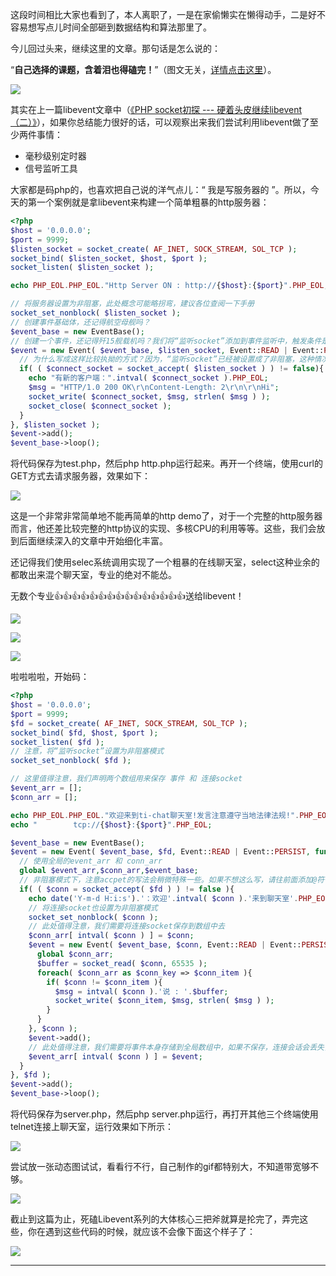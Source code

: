 这段时间相比大家也看到了，本人离职了，一是在家偷懒实在懒得动手，二是好不容易想写点儿时间全部砸到数据结构和算法那里了。

今儿回过头来，继续这里的文章。那句话是怎么说的：

“**自己选择的课题，含着泪也得磕完！**”（图文无关，[详情点击这里](https://tieba.baidu.com/p/3504775033?red_tag=1379561293 "详情点击这里")）。

![](http://static.ti-node.com/6402086624192102400)

其实在上一篇libevent文章中（[《PHP socket初探 --- 硬着头皮继续libevent（二）》](https://blog.ti-node.com/blog/6396317917192912897 "《PHP socket初探 --- 硬着头皮继续libevent（二）》")），如果你总结能力很好的话，可以观察出来我们尝试利用libevent做了至少两件事情：
- 毫秒级别定时器
- 信号监听工具

大家都是码php的，也喜欢把自己说的洋气点儿：“ 我是写服务器的 ”。所以，今天的第一个案例就是拿libevent来构建一个简单粗暴的http服务器：

```php
<?php
$host = '0.0.0.0';
$port = 9999;
$listen_socket = socket_create( AF_INET, SOCK_STREAM, SOL_TCP );
socket_bind( $listen_socket, $host, $port );
socket_listen( $listen_socket );

echo PHP_EOL.PHP_EOL."Http Server ON : http://{$host}:{$port}".PHP_EOL;

// 将服务器设置为非阻塞，此处概念可能略拐弯，建议各位查阅一下手册
socket_set_nonblock( $listen_socket );
// 创建事件基础体，还记得航空母舰吗？
$event_base = new EventBase();
// 创建一个事件，还记得歼15舰载机吗？我们将“监听socket”添加到事件监听中，触发条件是read，也就是说，一旦“监听socket”上有客户端来连接，就会触发这里，我们在回调函数里来处理接受到新请求后的反应
$event = new Event( $event_base, $listen_socket, Event::READ | Event::PERSIST, function( $listen_socket ){
  // 为什么写成这样比较执拗的方式？因为，“监听socket”已经被设置成了非阻塞，这种情况下，accept是立即返回的，所以，必须通过判定accept的结果是否为true来执行后面的代码。一些实现里，包括workerman在内，可能是使用@符号来压制错误，个人不太建议这>样做
  if( ( $connect_socket = socket_accept( $listen_socket ) ) != false){
    echo "有新的客户端：".intval( $connect_socket ).PHP_EOL;
    $msg = "HTTP/1.0 200 OK\r\nContent-Length: 2\r\n\r\nHi";
    socket_write( $connect_socket, $msg, strlen( $msg ) );
    socket_close( $connect_socket );
  }
}, $listen_socket );
$event->add();
$event_base->loop();

```
将代码保存为test.php，然后php http.php运行起来。再开一个终端，使用curl的GET方式去请求服务器，效果如下：

![](http://static.ti-node.com/6402443744179650560)

这是一个非常非常简单地不能再简单的http demo了，对于一个完整的http服务器而言，他还差比较完整的http协议的实现、多核CPU的利用等等。这些，我们会放到后面继续深入的文章中开始细化丰富。

还记得我们使用selec系统调用实现了一个粗暴的在线聊天室，select这种业余的都敢出来混个聊天室，专业的绝对不能怂。

无数个专业👍👍👍👍👍👍👍👍👍👍👍👍👍👍👍送给libevent！

![](http://static.ti-node.com/6402446798421491713)

![](http://static.ti-node.com/6402446847486459905)

![](http://static.ti-node.com/6402446898828935169)

啦啦啦啦，开始码：
```php
<?php
$host = '0.0.0.0';
$port = 9999;
$fd = socket_create( AF_INET, SOCK_STREAM, SOL_TCP );
socket_bind( $fd, $host, $port );
socket_listen( $fd );
// 注意，将“监听socket”设置为非阻塞模式
socket_set_nonblock( $fd );

// 这里值得注意，我们声明两个数组用来保存 事件 和 连接socket
$event_arr = []; 
$conn_arr = []; 

echo PHP_EOL.PHP_EOL."欢迎来到ti-chat聊天室!发言注意遵守当地法律法规!".PHP_EOL;
echo "        tcp://{$host}:{$port}".PHP_EOL;

$event_base = new EventBase();
$event = new Event( $event_base, $fd, Event::READ | Event::PERSIST, function( $fd ){
  // 使用全局的event_arr 和 conn_arr
  global $event_arr,$conn_arr,$event_base;
  // 非阻塞模式下，注意accpet的写法会稍微特殊一些。如果不想这么写，请往前面添加@符号，不过不建议这种写法
  if( ( $conn = socket_accept( $fd ) ) != false ){
    echo date('Y-m-d H:i:s').'：欢迎'.intval( $conn ).'来到聊天室'.PHP_EOL;
	// 将连接socket也设置为非阻塞模式
    socket_set_nonblock( $conn );
	// 此处值得注意，我们需要将连接socket保存到数组中去
    $conn_arr[ intval( $conn ) ] = $conn;
    $event = new Event( $event_base, $conn, Event::READ | Event::PERSIST, function( $conn ) use( $event_arr ) { 
      global $conn_arr;
      $buffer = socket_read( $conn, 65535 );
      foreach( $conn_arr as $conn_key => $conn_item ){
        if( $conn != $conn_item ){
          $msg = intval( $conn ).'说 : '.$buffer;
          socket_write( $conn_item, $msg, strlen( $msg ) );
        }   
      }   
    }, $conn );
    $event->add();
	// 此处值得注意，我们需要将事件本身存储到全局数组中，如果不保存，连接会话会丢失，也就是说服务端和客户端将无法保持持久会话
    $event_arr[ intval( $conn ) ] = $event;
  }
}, $fd );
$event->add();
$event_base->loop();
```
将代码保存为server.php，然后php server.php运行，再打开其他三个终端使用telnet连接上聊天室，运行效果如下所示：

![](http://static.ti-node.com/6402456852096876545)

尝试放一张动态图试试，看看行不行，自己制作的gif都特别大，不知道带宽够不够。

![](http://static.ti-node.com/6402456852096876545.gif)

截止到这篇为止，死磕Libevent系列的大体核心三把斧就算是抡完了，弄完这些，你在遇到这些代码的时候，就应该不会像下面这个样子了：

![](http://static.ti-node.com/6402456852096876549.gif)

----
